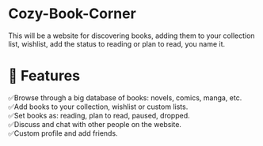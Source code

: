 # Cozy-Book-Corner

This will be a website for discovering books, adding them to your collection list, wishlist, add the status to reading or plan to read, you name it.

# 🚀 Features
✅Browse through a big database of books: novels, comics, manga, etc.  
✅Add books to your collection, wishlist or custom lists.  
✅Set books as: reading, plan to read, paused, dropped.  
✅Discuss and chat with other people on the website.  
✅Custom profile and add friends.  
